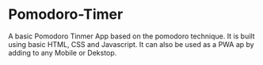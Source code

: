 # Pomodoro-Timer
A basic Pomodoro Tinmer App based on the pomodoro technique. It is built using basic HTML, CSS and Javascript. It can also be used as a PWA ap by adding to any Mobile or Dekstop.
